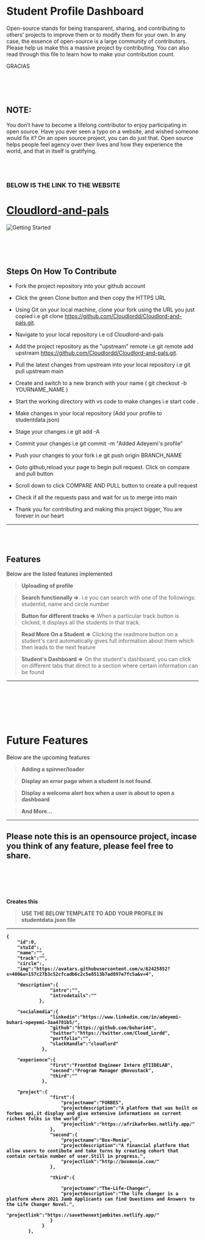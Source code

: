 # Student Profile Dashboard
Open-source stands for being transparent, sharing, and contributing to others’ projects to improve them or to modify them for your own. In any case, the essence of open-source is a large community of contributors. Please help us make this a massive project by contributing. You can also read through this file to learn how to make your contribution count. 


GRACIAS

<br>
<br>
<br>


## NOTE:
You don’t have to become a lifelong contributor to enjoy participating in open source. Have you ever seen a typo on a website, and wished someone would fix it? On an open source project, you can do just that. Open source helps people feel agency over their lives and how they experience the world, and that in itself is gratifying.



<br>
<br>


### BELOW IS THE LINK TO THE WEBSITE
# [Cloudlord-and-pals](https://cloudlord-and-pals.netlify.app/)
![Getting Started](./homeimg.png)



<br>
<br>
<br>


## Steps On How To Contribute
- Fork the project repository into your github account

- Click the green Clone button and then copy the HTTPS URL

- Using Git on your local machine, clone your fork using the URL you just copied i.e git clone https://github.com/Cloudlordd/Cloudlord-and-pals.git.

-  Navigate to your local repository i.e cd Cloudlord-and-pals

- Add the project repository as the "upstream" remote i.e git remote add upstream https://github.com/Cloudlordd/Cloudlord-and-pals.git.

- Pull the latest changes from upstream into your local repository i.e git pull upstream main

- Create and switch to a new branch with your name ( git checkout -b YOURNAME_NAME )

- Start the working directory with vs code to make changes i.e start code .

- Make changes in your local repository (Add your profile to studentdata.json)
      
- Stage your changes i.e git add -A

- Commit your changes i.e git commit -m "Added Adeyemi's profile"
     
- Push your changes to your fork i.e git push origin BRANCH_NAME

- Goto github,reload your page to begin pull request. Click on compare and pull button

- Scroll down to click COMPARE AND PULL button to create a pull request

- Check if all the requests pass and wait for us to merge into main

- Thank you for contributing and making this project bigger, You are forever in our heart
---
<br>
<br>

## Features
Below are the listed features implemented 

<!-- 
    Example

    # H1 Header 
-->
> **Uploading of profile** 

> **Search functionally =>**. i.e you can search with one of the followings: studentid, name and circle number

> **Button for different tracks =>**  When a particular track button is clicked, it displays all the students in that track.

> **Read More On a Student =>** Clicking the readmore button on a student's card automatically gives full information about them which then leads to the next feature 

>**Student's Dashboard =>** On the student's dashboard, you can click on different tabs that direct to a section where certain information can be found 
---

<br>
<br>
<br>
<br>
<br>

# Future Features

Below are the upcoming features
>**Adding a spinner/loader**

> **Display an error page when a student is not found**.

> **Display a welcome alert box when a user is about to open a dashboard** 

> **And More...**
---
<b>
<b>
<b>

## Please note this is an opensource project, incase you think of any feature, please feel free to share.

<br>
<br>
<br>
<br>

Creates this 



> **USE THE BELOW TEMPLATE TO ADD YOUR PROFILE IN studentdata.json file** 

---

``` 
{
    "id":0,
    "stuId":,
    "name":"",
    "track":"",
    "circle":,
    "img":"https://avatars.githubusercontent.com/u/62425852?s=400&u=157c27b3c52cfcadb6c2c5e8513b7ad897e7fc5a&v=4",

    "description":{
                "intro":"",
                "introdetails":""
            },

    "socialmedia":{
                "linkedin":"https://www.linkedin.com/in/adeyemi-buhari-opeyemi-3aa4781b5/",
                "github":"https://github.com/buhari44",
                "twitter":"https://twitter.com/Cloud_Lordd",
                "portfolio":"",
                "slackHandle":"cloudlord"
             },

    "experience":{
                "first":"FrontEnd Engineer Intern @TIIDELAB",
                "second":"Program Manager @Novustack",
                "third":""
             },

    "project":{
                "first":{
                    "projectname":"FORBES",
                    "projectdescription":"A platform that was built on forbes api,it display and give extensive informations on current richest folks in the world",
                    "projectlink":"https://afrikaforbes.netlify.app/"
                },
                "second":{
                    "projectname":"Box-Monie",
                    "projectdescription":"A financial platform that allow users to contibute and take turns by creating cohort that contain certain number of user.Still in progress.",
                    "projectlink":"http://boxmonie.com/"
                },

                "third":{

                    "projectname":"The-Life-Changer",
                    "projectdescription":"The life changer is a platform where 2021 Jamb Applicants can find Questions and Answers to the Life Changer Novel.",
                    "projectlink":"https://savethenextjambites.netlify.app/"
                }
             }
        },





```

